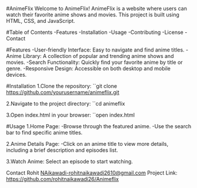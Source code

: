 #AnimeFlix
Welcome to AnimeFlix! AnimeFlix is a website where users can watch their favorite anime shows and movies. This project is built using HTML, CSS, and JavaScript.

#Table of Contents
-Features
-Installation
-Usage
-Contributing
-License
-Contact

#Features
-User-friendly Interface: Easy to navigate and find anime titles.
-Anime Library: A collection of popular and trending anime shows and movies.
-Search Functionality: Quickly find your favorite anime by title or genre.
-Responsive Design: Accessible on both desktop and mobile devices.

#Installation
1.Clone the repository:
``git clone https://github.com/yourusername/animeflix.git

2.Navigate to the project directory:
``cd animeflix

3.Open index.html in your browser:
``open index.html

#Usage
1.Home Page:
-Browse through the featured anime.
-Use the search bar to find specific anime titles.

2.Anime Details Page:
-Click on an anime title to view more details, including a brief description and episodes list.

3.Watch Anime:
Select an episode to start watching.

Contact
Rohit NAikawadi-rohitnaikawadi2610@gmail.com
Project Link: https://github.com/rohitnaikawadi26/Animeflix
